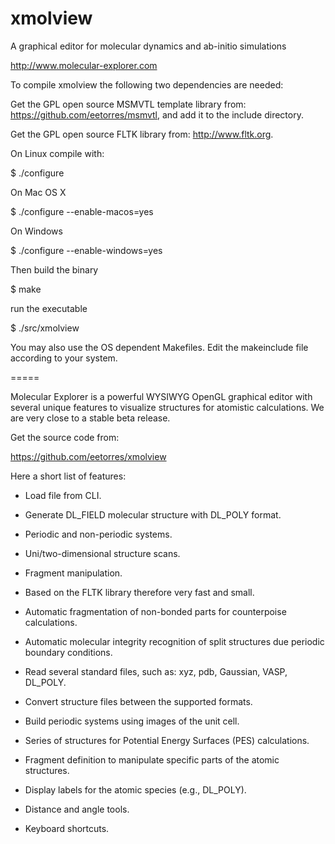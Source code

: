 # xmolview
A graphical editor for molecular dynamics and ab-initio simulations

http://www.molecular-explorer.com

To compile xmolview the following two dependencies are needed:

Get the GPL open source MSMVTL template library from: https://github.com/eetorres/msmvtl, and add it to the include directory.

Get the GPL open source FLTK library from: http://www.fltk.org.

On Linux compile with:

$ ./configure

On Mac OS X

$ ./configure --enable-macos=yes

On Windows

$ ./configure  --enable-windows=yes

Then build the binary

$ make

run the executable

$ ./src/xmolview

You may also use the OS dependent Makefiles. Edit the makeinclude file according to your system.

=====

Molecular Explorer is a powerful WYSIWYG OpenGL graphical editor with several unique features to visualize structures for atomistic calculations. We are very close to a stable beta release.

Get the source code from:

https://github.com/eetorres/xmolview

Here a short list of features:

+ Load file from CLI.

+ Generate DL_FIELD molecular structure with DL_POLY format.

+ Periodic and non-periodic systems.

+ Uni/two-dimensional structure scans.

+ Fragment manipulation.

+ Based on the FLTK library therefore very fast and small.

+ Automatic fragmentation of non-bonded parts for counterpoise calculations.

+ Automatic molecular integrity recognition of split structures due periodic boundary conditions.

+ Read several standard files, such as: xyz, pdb, Gaussian, VASP, DL_POLY.

+ Convert structure files between the supported formats.

+ Build periodic systems using images of the unit cell.

+ Series of structures for Potential Energy Surfaces (PES) calculations.

+ Fragment definition to manipulate specific parts of the atomic structures.

+ Display labels for the atomic species (e.g., DL_POLY).

+ Distance and angle tools.

+ Keyboard shortcuts. 
